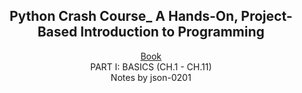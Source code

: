<h2 align="center">Python Crash Course_ A Hands-On, Project-Based Introduction to Programming</h2>

<p align="center">
  <a href="https://ehmatthes.github.io/pcc/" target="_blank">Book</a>
  <br>
  PART I: BASICS (CH.1 - CH.11)
  <br>
  Notes by json-0201
</p>
